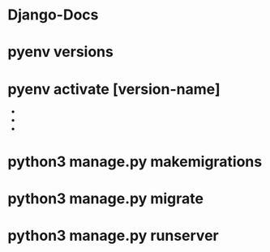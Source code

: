 # Django-Docs

# pyenv versions

# pyenv activate [version-name]

-
-
-

# python3 manage.py makemigrations

# python3 manage.py migrate

# python3 manage.py runserver
